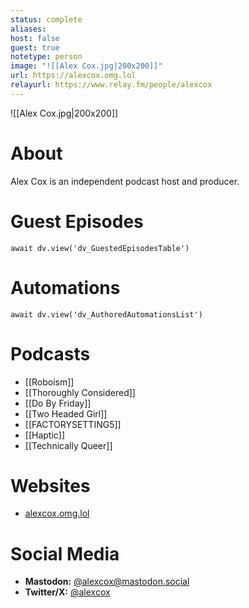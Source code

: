 ```yaml
---
status: complete
aliases: 
host: false
guest: true
notetype: person
image: "![[Alex Cox.jpg|200x200]]"
url: https://alexcox.omg.lol
relayurl: https://www.relay.fm/people/alexcox
---
```


![[Alex Cox.jpg|200x200]]

# About
Alex Cox is an independent podcast host and producer.

# Guest Episodes
```dataviewjs
await dv.view('dv_GuestedEpisodesTable')
```
# Automations
```dataviewjs
await dv.view('dv_AuthoredAutomationsList')
```

# Podcasts
- [[Roboism]]
- [[Thoroughly Considered]]
- [[Do By Friday]]
- [[Two Headed Girl]]
- [[FACTORYSETTING5]]
- [[Haptic]]
- [[Technically Queer]]

# Websites
- [alexcox.omg.lol](https://alexcox.omg.lol)

# Social Media
- **Mastodon:** [@alexcox@mastodon.social](https://mastodon.social/@alexcox)
- **Twitter/X:** [@alexcox](https://twitter.com/alexcox)